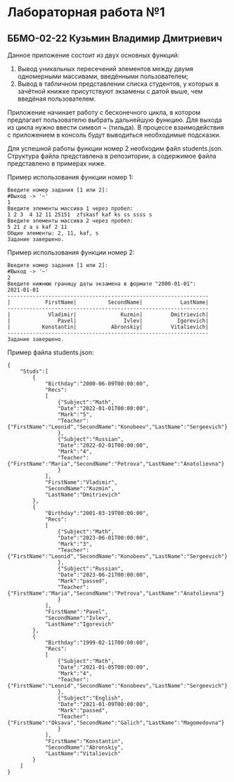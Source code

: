 # Лабораторная работа №1
## ББМО-02-22 Кузьмин Владимир Дмитриевич

Данное приложение состоит из двух основных функций:
1. Вывод уникальных пересечений элементов между двумя одномерными массивами, введёнными пользователем;
2. Вывод в табличном представлении списка студентов, у которых в зачётной книжке присутствуют экзамены с датой выше, чем введёная пользователем.

Приложение начинает работу с бесконечного цикла, в котором предлагает пользователю выбрать дальнейшую функцию. Для выхода из цикла нужно ввести символ ~ (тильда).
В процессе взаимодействия с приложением в консоль будут выводиться необходимые подсказки.

Для успешной работы функции номер 2 необходим файл students.json. Структура файла представлена в репозитории, а содержимое файла представлено в примерах ниже.

Пример использования функции номер 1:
```
Введите номер задания [1 или 2]:
#Выход -> '~'
1
Введите элементы массива 1 через пробел:
1 2 3  4 12 11 25151  zfskasf kaf ks ss ssss s
Введите элементы массива 2 через пробел:
5 21 z a s kaf 2 11
Общие элементы: 2, 11, kaf, s
Задание завершено.
```

Пример использования функции номер 2:
```
Введите номер задания [1 или 2]:
#Выход -> '~'
2
Введите нижнюю границу даты экзамена в формате "2000-01-01":
2021-01-01
----------------------------------------------------------------
|           FirstName|          SecondName|            LastName|
----------------------------------------------------------------
|            Vladimir|              Kuzmin|         Dmitrievich|
|               Pavel|               Ivlev|           Igorevich|
|          Konstantin|           Abronskiy|         Vitalievich|
----------------------------------------------------------------
Задание завершено.
```

Пример файла students.json:
```
{
    "Studs":[
        {
            "Birthday":"2000-06-09T00:00:00",
            "Recs":
            [
                {"Subject":"Math",
                "Date":"2022-01-01T00:00:00",
                "Mark":"5",
                "Teacher":{"FirstName":"Leonid","SecondName":"Konobeev","LastName":"Sergeevich"}
                },
                {"Subject":"Russian",
                "Date":"2022-02-01T00:00:00",
                "Mark":"4",
                "Teacher":{"FirstName":"Maria","SecondName":"Petrova","LastName":"Anatolievna"}
                }
            ],
            "FirstName":"Vladimir",
            "SecondName":"Kuzmin",
            "LastName":"Dmitrievich"
        },
        {
            "Birthday":"2001-03-19T00:00:00",
            "Recs":
            [
                {"Subject":"Math",
                "Date":"2023-06-01T00:00:00",
                "Mark":"3",
                "Teacher":{"FirstName":"Leonid","SecondName":"Konobeev","LastName":"Sergeevich"}
                },
                {"Subject":"Russian",
                "Date":"2023-06-21T00:00:00",
                "Mark":"passed",
                "Teacher":{"FirstName":"Maria","SecondName":"Petrova","LastName":"Anatolievna"}
                }
            ],
            "FirstName":"Pavel",
            "SecondName":"Ivlev",
            "LastName":"Igorevich"
        },
        {
            "Birthday":"1999-02-11T00:00:00",
            "Recs":
            [
                {"Subject":"Math",
                "Date":"2021-01-05T00:00:00",
                "Mark":"4",
                "Teacher":{"FirstName":"Leonid","SecondName":"Konobeev","LastName":"Sergeevich"}
                },
                {"Subject":"English",
                "Date":"2021-01-09T00:00:00",
                "Mark":"passed",
                "Teacher":{"FirstName":"Oksava","SecondName":"Galich","LastName":"Magomedovna"}
                }
            ],
            "FirstName":"Konstantin",
            "SecondName":"Abronskiy",
            "LastName":"Vitalievich"
        }
    ]
}
```
